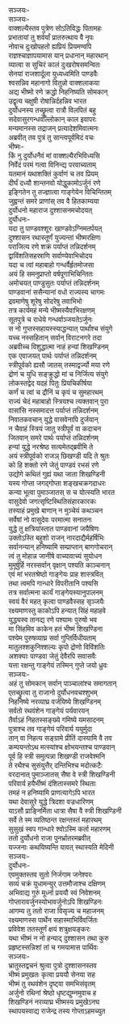 सञ्जयः-  
सञ्जयः-  
वाक्शल्यैस्तव पुत्रेण सोऽतिविद्धः पितामहः  
प्रभातायां तु शर्वर्यां प्रातरुत्थाय वै नृपः  
नोवाच दुःखोपहतो ह्यप्रियं प्रियमण्वपि  
राज्ञश्चाज्ञापयामास यान् प्रधानान् महारथान्  
व्यात्वा स सुचिरं कालं दुःखरोषसमन्वितः  
सेनयां राजशार्दूला युध्यध्वमिति पाण्डवैः  
श्वसन्निव महानागो वितुन्नो वाक्शलाकया  
अद्य भीष्मो रणे क्रद्धो निहनिष्यति सोमकान्  
उद्वृत्य चक्षुषी रोषान्निर्दहन्निव भारत  
दुर्योधनस्य तच्छ्रुत्वा रात्रौ विलपितं बहु  
सदेवासुरगन्धर्वाँल्लोकान् काल इवापरः  
मन्यमानस्स तद्राजन् प्रत्यादेशमिवात्मनः  
अब्रवीत् तव पुत्रं तु सान्त्वपूर्वमिदं वचः  
भीष्मः-  
किं नु दुर्योधनैवं मां वाक्शल्यैरभिविध्यसि  
निर्वेदं परमं गत्वा विनिन्द्य परवाच्यताम्  
यतमानं यथाशक्तिं कुर्वाणं च तव प्रियम्  
दीर्घं दध्यौ शान्तनवो योद्धुकामोऽर्जुनं रणे  
इङ्गितेन तु तज्ज्ञात्वा गाङ्गेयेन विचिन्तितम्  
जुह्वन्तं समरे प्राणांस् तव वै हितकाम्यया  
दुर्योधनो महाराज दुश्शासनमचोदयत्  
दुर्योधनः-  
यदा तु पाण्डवश्शूरः खाण्डवेऽग्निमतर्पयत्  
दुश्शासन रथास्तूर्णं युज्यन्तां भीष्मरक्षिणः  
पराजित्य रणे शक्रं पर्याप्तं तन्निदर्शनम्  
द्वाविंशतिसहस्राणि सर्वाण्येवाभिचोदय  
यदा च त्वां महाबाहो गन्धर्वैर्हृतमोजसा  
अयं हि समनुप्राप्तो वर्षपूगाभिचिन्तितः  
अमोचयत् पाण्डुसुतः पर्याप्तं तन्निदर्शनम्  
पाण्डवानां ससैन्यानां वधो राज्यस्य चागमः  
द्रवमाणेषु शूरेषु सोदरेषु तवाभिभो  
तत्र कार्यमहं मन्ये भीष्मस्यैवाभिरक्षणम्  
सूतपुत्रे च राधेये गन्धर्वाञ्जयतेऽर्जुनः  
स नो गुप्तस्सहायस्स्याद्धन्यात् पार्थांश्च संयुगे  
यच्च नस्सहितान् सर्वान् विराटनगरे तदा  
अब्रवीच्च विशुद्धात्मा नाहं हन्यां शिखण्डिनम्  
एक एवाजयत् पार्थः पर्याप्तं तन्निदर्शनम्  
स्त्रीपूर्वको ह्यसौ जातस् तस्माद्वर्ज्यो मया रणे  
द्रोणं च युधि सङ्क्रुद्धो मां च निर्जित्य संयुगे  
लोकस्तद्वेद यदहं पितुः प्रियचिकीर्षया  
कर्णं च त्वां च द्रौनिं च कृपं च सुमहारथम्  
राज्यं चेदं महाबाहो स्त्रियश्च त्यक्तवान् पुरा  
वासांसि नस्समादत्त पर्याप्तं तन्निदर्शनम्  
निवातकवचान् युद्धे वासवेनापि दुर्जयान्  
न चैवाहं स्त्रियं जातु स्त्रीपूर्वं वा कदाचन  
जितवान् समरे पार्थः पर्याप्तं तन्निदर्शनम्  
हन्यां युद्धे नरश्रेष्ठ सत्यमेतद्ब्रवीमि ते  
अयं स्त्रीपूर्वको राजञ् छिखण्डी यदि ते श्रुतः  
को हि शक्तो रणे जेतुं पाण्डवं रभसं रणे  
उद्योगे कथितं गुह्यं यथा जाता शिखण्डिनी  
यस्य गोप्ता जगद्गोप्ता शङ्खचक्रगदाधरः  
कन्या भूत्वा पुमाञ्जातस् स च योत्स्यति भारत  
वासुदेवो जगत्सृष्टिस्थितिसंहारकारकः  
तस्याहं प्रमुखे बाणान् न मुञ्चेयं कथञ्चन  
सर्वेषां नो वासुदेवः परमात्मा सनातनः  
युद्धे तु क्षत्रियांस्तात पाण्डवानां जयैषिणः  
उक्तोऽस्ति बहुशो राजन् नारदाद्यैर्महर्षिभिः  
सर्वानन्यान् हनिष्यामि सम्प्राप्तान् बाणगोचरान्  
त्वं तु मोहान्न जानीषे वाच्यावाच्यं सुयोधन  
मुमूर्षुर्हि नरस्सर्वान् वृक्षान् पश्यति काञ्चनान्  
एवं मां भरतश्रेष्ठो गाङ्गेयः प्राह शास्त्रवित्  
तथा त्वमपि गान्धारे विपरीतानि पश्यसि  
तत्र सर्वात्मना कार्यं गाङ्गेयस्यानुपालनम्  
स्वयं वैरं महत् कृत्वा पाण्डवैस्सह सृञ्जयैः  
रक्ष्यमाणस्तु काकोऽपि हन्यात् सिंहं महाहवे  
युद्ध्यस्व तानद्य रणे पश्यामः पुरुषो भव  
मा सिंहमिव काकेन हतं भीष्मं शिखण्डिना  
पश्येम पुरुषव्याघ्र सर्वा गुप्तिर्विधीयताम्  
मातुलश्शकुनिश्शल्यः कृपो द्रोणो विविंशतिः  
अशक्याः पाण्डवा जेतुं देवैरपि सवासवैः  
यत्ता रक्षन्तु गाङ्गेयं तस्मिन् गुप्ते जयो ध्रुवः  
सञ्जयः-  
अहं तु सोमकान् सर्वान् पाञ्चालांश्च समागतान्  
एतच्छ्रुत्वा तु राजानो दुर्योधनवचश्शुभम्  
निहनिष्ये नरव्याघ्र वर्जयिष्ये शिखण्डिनम्  
सर्वतो रथवंशेन गाङ्गेयं पर्यवारयन्  
तैर्वाऽहं निहतस्सङ्ख्ये गमिष्ये यमसादनम्  
पुत्राश्च तव गाङ्गेयं परिवार्य ययुर्मुदा  
तान् वा निहत्य सङ्ग्रामे प्रीतिं दास्यामि वै तव  
कम्पयन्तोऽथ मत्स्यांश्च क्षोभयन्तश्च पाण्डवान्  
पूर्व हि स्त्री समुत्पन्ना शिखण्डी राजवेश्मनि  
ते रथैश्च सुसंयुत्तैर् दन्तिभिश्च मदोत्कटैः  
वरदानात् पुमाञ्जातस् सैषा वे स्त्री शिखण्डिनी  
परिवार्य हयैर्भीष्मं दंशितास्समरे स्थिताः  
तमहं न हनिष्यामि प्राणत्यागेऽपि भारत  
यथा देवासुरे युद्धे त्रिदशा वज्रधारिणम्  
याऽसौ प्राङ्निर्मिता धात्रा सैषा वै स्त्री शिखण्डिनी  
सर्वे ते स्म व्यतिष्ठन्त रक्षन्तस्तं महारथम्  
सुसुखं स्वप गान्धारे श्वोऽस्मि कर्ता महारणम्  
ततो दुर्योधनो राजा पुनर्भ्रातरमब्रवीत्  
यज्जनाः कथयिष्यन्ति यावत् स्थास्यति मेदिनी  
सञ्जयः-  
दुर्योधनः-  
एवमुक्तस्तव सुतो निर्जगाम जनेश्वरः  
सव्यं चक्रं युधामन्युर् उत्तमौजाश्च दक्षिणम्  
अभिवाद्य गुरुं मूर्ध्ना प्रययौ स्वं निवेशनम्  
गोप्तारावर्जुनस्योभावर्जुनोऽपि शिखण्डिनः  
आगम्य तु ततो राजा विसृज्य च महाजनम्  
रक्ष्यमाणस्स पार्थेन सहास्माभिर्विवर्जितः  
प्रविवेश ततस्तूर्णं क्षयं शत्रुक्षयङ्करः  
यथा भीष्मं न नो हन्याद् दुश्शासन तथा कुरु  
प्रहृष्टस्सन्निशां तां च गमयामास पार्थिवः  
सञ्जयः-  
भ्रातुस्तद्वचनं श्रुत्वा पुत्रो दुश्शासनस्तव  
भीष्मं प्रमुखतः कृत्वा प्रययौ सेनया सह  
भीष्मं तु रथवंशेन दृष्ट्वा समभिसंवृतम्  
अर्जुनो रथिनां श्रेष्ठो धृष्टद्युम्नमुवाच ह  
शिखण्डिनं नरव्याघ्र भीष्मस्य प्रमुखेऽनघ  
स्थापयस्वाद्य राजेन्द्र तस्य गोप्ताऽहमच्युत  

